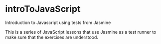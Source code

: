 # introToJavaScript
Introduction to Javascript using tests from Jasmine

This is a series of JavaScript lessons that use Jasmine as a test runner to make sure that the exercises are understood.
